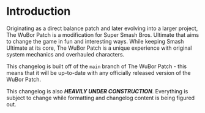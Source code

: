 # Introduction

Originating as a direct balance patch and later evolving into a larger project, The WuBor Patch is a modification for Super Smash Bros. Ultimate that aims to change the game in fun and interesting ways. While keeping Smash Ultimate at its core, The WuBor Patch is a unique experience with original system mechanics and overhauled characters.

This changelog is built off of the `main` branch of The WuBor Patch - this means that it will be up-to-date with any officially released version of the WuBor Patch.

This changelog is also ***HEAVILY UNDER CONSTRUCTION***. Everything is subject to change while formatting and changelog content is being figured out.